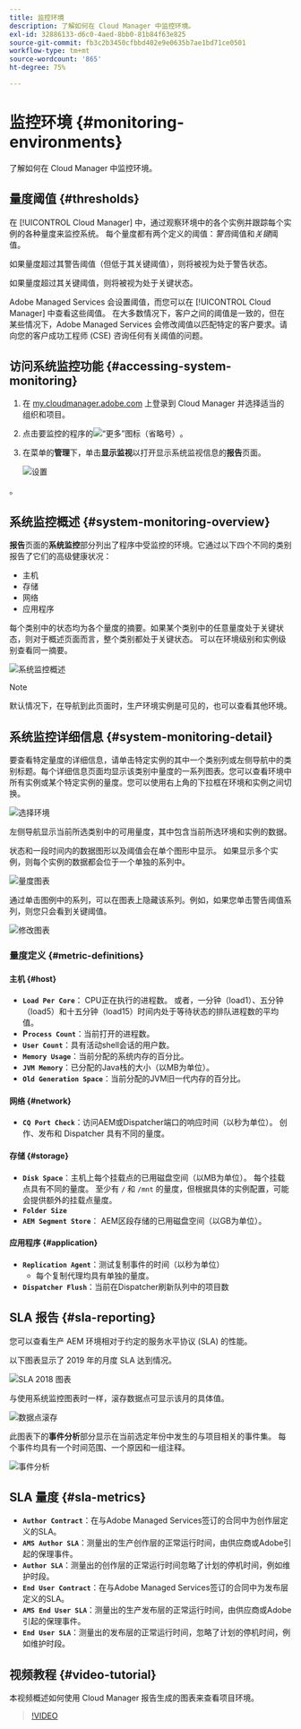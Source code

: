 ```yaml
---
title: 监控环境
description: 了解如何在 Cloud Manager 中监控环境。
exl-id: 32886133-d6c0-4aed-8bb0-81b84f63e825
source-git-commit: fb3c2b3450cfbbd402e9e0635b7ae1bd71ce0501
workflow-type: tm+mt
source-wordcount: '865'
ht-degree: 75%

---
```



# 监控环境 {#monitoring-environments}

了解如何在 Cloud Manager 中监控环境。

## 量度阈值 {#thresholds}

在 [!UICONTROL Cloud Manager] 中，通过观察环境中的各个实例并跟踪每个实例的各种量度来监控系统。 每个量度都有两个定义的阈值：*警告*&#x200B;阈值和&#x200B;*关键*&#x200B;阈值。

如果量度超过其警告阈值（但低于其关键阈值），则将被视为处于警告状态。

如果量度超过其关键阈值，则将被视为处于关键状态。

Adobe Managed Services 会设置阈值，而您可以在 [!UICONTROL Cloud Manager] 中查看这些阈值。 在大多数情况下，客户之间的阈值是一致的，但在某些情况下，Adobe Managed Services 会修改阈值以匹配特定的客户要求。请向您的客户成功工程师 (CSE) 咨询任何有关阈值的问题。

## 访问系统监控功能 {#accessing-system-monitoring}

1. 在 [my.cloudmanager.adobe.com](https://my.cloudmanager.adobe.com) 上登录到 Cloud Manager 并选择适当的组织和项目。

1. 点击要监控的程序的![“更多”图标（省略号）](https://spectrum.adobe.com/static/icons/workflow_18/Smock_More_18_N.svg)。
1. 在菜单的&#x200B;**管理**&#x200B;下，单击&#x200B;**显示监视**&#x200B;以打开显示系统监视信息的&#x200B;**报告**&#x200B;页面。

   ![设置](/help/assets/first-timea1.png)

。

## 系统监控概述 {#system-monitoring-overview}

**报告**&#x200B;页面的&#x200B;**系统监控**&#x200B;部分列出了程序中受监控的环境。它通过以下四个不同的类别报告了它们的高级健康状况：

* 主机
* 存储
* 网络
* 应用程序

每个类别中的状态均为各个量度的摘要。如果某个类别中的任意量度处于关键状态，则对于概述页面而言，整个类别都处于关键状态。 可以在环境级别和实例级别查看同一摘要。

![系统监控概述](/help/assets/System-Monitoring-Reports.png)

>[!NOTE]
>
>默认情况下，在导航到此页面时，生产环境实例是可见的，也可以查看其他环境。

## 系统监控详细信息 {#system-monitoring-detail}

要查看特定量度的详细信息，请单击特定实例的其中一个类别列或左侧导航中的类别标题。每个详细信息页面均显示该类别中量度的一系列图表。您可以查看环境中所有实例或某个特定实例的量度。您可以使用右上角的下拉框在环境和实例之间切换。

![选择环境](/help/assets/System_Monitoring1.png)

左侧导航显示当前所选类别中的可用量度，其中包含当前所选环境和实例的数据。

状态和一段时间内的数据图形以及阈值会在单个图形中显示。 如果显示多个实例，则每个实例的数据都会位于一个单独的系列中。

![量度图表](/help/assets/Monitoring_Graphs1.png)

通过单击图例中的系列，可以在图表上隐藏该系列。例如，如果您单击警告阈值系列，则您只会看到关键阈值。

![修改图表](/help/assets/Monitoring_Graphs2.png)

### 量度定义 {#metric-definitions}

#### 主机 {#host}

* **`Load Per Core`**： CPU正在执行的进程数。 或者，一分钟（load1）、五分钟（load5）和十五分钟（load15）时间内处于等待状态的排队进程数的平均值。
* **P`rocess Count`**：当前打开的进程数。
* **`User Count`**：具有活动shell会话的用户数。
* **`Memory Usage`**：当前分配的系统内存的百分比。
* **`JVM Memory`**：已分配的Java栈的大小（以MB为单位）。
* **`Old Generation Space`**：当前分配的JVM旧一代内存的百分比。

#### 网络 {#network}

* **`CQ Port Check`**：访问AEM或Dispatcher端口的响应时间（以秒为单位）。 创作、发布和 Dispatcher 具有不同的量度。

#### 存储 {#storage}

* **`Disk Space`**：主机上每个挂载点的已用磁盘空间（以MB为单位）。 每个挂载点具有不同的量度。 至少有 `/` 和 `/mnt` 的量度，但根据具体的实例配置，可能会提供额外的挂载点量度。
* **`Folder Size`**
* **`AEM Segment Store`**： AEM区段存储的已用磁盘空间（以GB为单位）。

#### 应用程序 {#application}

* **`Replication Agent`**：测试复制事件的时间（以秒为单位）
   * 每个复制代理均具有单独的量度。
* **`Dispatcher Flush`**：当前在Dispatcher刷新队列中的项目数

## SLA 报告 {#sla-reporting}

您可以查看生产 AEM 环境相对于约定的服务水平协议 (SLA) 的性能。

以下图表显示了 2019 年的月度 SLA 达到情况。

![SLA 2018 图表](/help/assets/SLA-Reports-one.png)

与使用系统监控图表时一样，滚存数据点可显示该月的具体值。

![数据点滚存](/help/assets/SLA-Reports-two.png)

此图表下的&#x200B;**事件分析**&#x200B;部分显示在当前选定年份中发生的与项目相关的事件集。 每个事件均具有一个时间范围、一个原因和一组注释。

![事件分析](/help/assets/sla-reporting3.png)

## SLA 量度 {#sla-metrics}

* **`Author Contract`**：在与Adobe Managed Services签订的合同中为创作层定义的SLA。
* **`AMS Author SLA`**：测量出的生产创作层的正常运行时间，由供应商或Adobe引起的保理事件。
* **`Author SLA`**：测量出的创作层的正常运行时间忽略了计划的停机时间，例如维护时段。
* **`End User Contract`**：在与Adobe Managed Services签订的合同中为发布层定义的SLA。
* **`AMS End User SLA`**：测量出的生产发布层的正常运行时间，由供应商或Adobe引起的保理事件。
* **`End User SLA`**：测量出的发布层的正常运行时间，忽略了计划的停机时间，例如维护时段。

## 视频教程 {#video-tutorial}

本视频概述如何使用 Cloud Manager 报告生成的图表来查看项目环境。

>[!VIDEO](https://video.tv.adobe.com/v/26315/)
